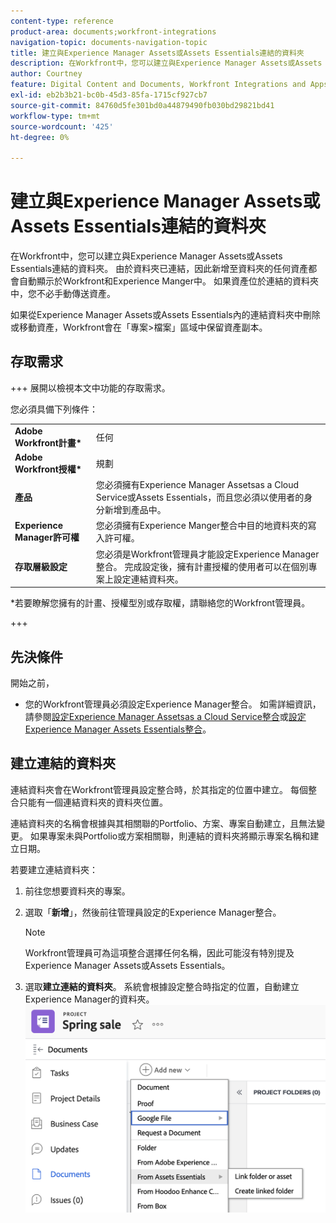 ```yaml
---
content-type: reference
product-area: documents;workfront-integrations
navigation-topic: documents-navigation-topic
title: 建立與Experience Manager Assets或Assets Essentials連結的資料夾
description: 在Workfront中，您可以建立與Experience Manager Assets或Assets Essentials連結的資料夾。
author: Courtney
feature: Digital Content and Documents, Workfront Integrations and Apps
exl-id: eb2b3b21-bc0b-45d3-85fa-1715cf927cb7
source-git-commit: 84760d5fe301bd0a44879490fb030bd29821bd41
workflow-type: tm+mt
source-wordcount: '425'
ht-degree: 0%

---
```


# 建立與Experience Manager Assets或Assets Essentials連結的資料夾

在Workfront中，您可以建立與Experience Manager Assets或Assets Essentials連結的資料夾。 由於資料夾已連結，因此新增至資料夾的任何資產都會自動顯示於Workfront和Experience Manger中。 如果資產位於連結的資料夾中，您不必手動傳送資產。

如果從Experience Manager Assets或Assets Essentials內的連結資料夾中刪除或移動資產，Workfront會在「專案>檔案」區域中保留資產副本。

## 存取需求

+++ 展開以檢視本文中功能的存取需求。

您必須具備下列條件：

<table>
  <tr>
   <td><strong>Adobe Workfront計畫*</strong>
   </td>
   <td>任何
   </td>
  </tr>
  <tr>
   <td><strong>Adobe Workfront授權*</strong>
   </td>
   <td>規劃
   </td>
  </tr>
  <tr>
   <td><strong>產品</strong>
   </td>
   <td>您必須擁有Experience Manager Assetsas a Cloud Service或Assets Essentials，而且您必須以使用者的身分新增到產品中。
   </td>
  </tr>
  <tr>
   <td><strong>Experience Manager許可權</strong>
   </td>
   <td>您必須擁有Experience Manger整合中目的地資料夾的寫入許可權。
   </td>
  </tr>
  <tr>
   <td><strong>存取層級設定</strong>
   </td>
   <td>您必須是Workfront管理員才能設定Experience Manager整合。 完成設定後，擁有計畫授權的使用者可以在個別專案上設定連結資料夾。
   </td>
  </tr>
</table>


*若要瞭解您擁有的計畫、授權型別或存取權，請聯絡您的Workfront管理員。

+++

## 先決條件

開始之前，

* 您的Workfront管理員必須設定Experience Manager整合。 如需詳細資訊，請參閱[設定Experience Manager Assetsas a Cloud Service整合](/help/quicksilver/administration-and-setup/configure-integrations/configure-aacs-integration.md)或[設定Experience Manager Assets Essentials整合](/help/quicksilver/documents/adobe-workfront-for-experience-manager-assets-essentials/setup-asset-essentials.md)。


## 建立連結的資料夾

連結資料夾會在Workfront管理員設定整合時，於其指定的位置中建立。 每個整合只能有一個連結資料夾的資料夾位置。

連結資料夾的名稱會根據與其相關聯的Portfolio、方案、專案自動建立，且無法變更。 如果專案未與Portfolio或方案相關聯，則連結的資料夾將顯示專案名稱和建立日期。

若要建立連結資料夾：

1. 前往您想要資料夾的專案。
1. 選取「**新增**」，然後前往管理員設定的Experience Manager整合。

   >[!NOTE]
   >
   >Workfront管理員可為這項整合選擇任何名稱，因此可能沒有特別提及Experience Manager Assets或Assets Essentials。

1. 選取&#x200B;**建立連結的資料夾**。 系統會根據設定整合時指定的位置，自動建立Experience Manager的資料夾。
   ![建立連結資料夾](assets/linked-folder.png)
